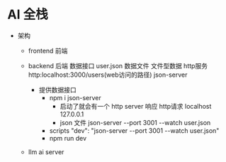 # AI 全栈

- 架构
  - frontend 前端
  - backend 后端
    数据接口 user.json 数据文件
    文件型数据
    http服务 http:localhost:3000/users(web访问的路径)
    json-server

    - 提供数据接口
      - npm i json-server
        - 启动了就会有一个 
          http server 响应 http请求 localhost 127.0.0.1
        - json 文件 json-server --port 3001 --watch user.json
      - scripts
        "dev": "json-server --port 3001 --watch user.json"
      - npm run dev
  - llm ai server